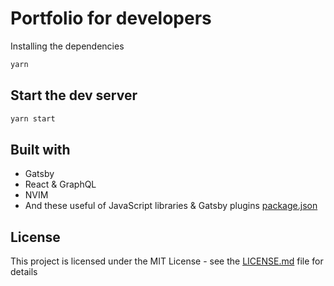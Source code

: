 # Portfolio for developers

Installing the dependencies

```bash
yarn
```

## Start the dev server

```bash
yarn start
```

## Built with

- Gatsby
- React & GraphQL
- NVIM
- And these useful of JavaScript libraries & Gatsby plugins [package.json](package.json)

## License

This project is licensed under the MIT License - see the [LICENSE.md](LICENSE.md) file for details

